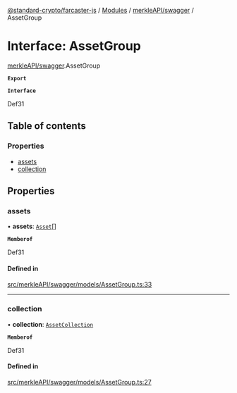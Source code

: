 [@standard-crypto/farcaster-js](../README.md) / [Modules](../modules.md) / [merkleAPI/swagger](../modules/merkleAPI_swagger.md) / AssetGroup

# Interface: AssetGroup

[merkleAPI/swagger](../modules/merkleAPI_swagger.md).AssetGroup

**`Export`**

**`Interface`**

Def31

## Table of contents

### Properties

- [assets](merkleAPI_swagger.AssetGroup.md#assets)
- [collection](merkleAPI_swagger.AssetGroup.md#collection)

## Properties

### assets

• **assets**: [`Asset`](merkleAPI_swagger.Asset.md)[]

**`Memberof`**

Def31

#### Defined in

[src/merkleAPI/swagger/models/AssetGroup.ts:33](https://github.com/standard-crypto/farcaster-js/blob/main/src/merkleAPI/swagger/models/AssetGroup.ts#L33)

___

### collection

• **collection**: [`AssetCollection`](merkleAPI_swagger.AssetCollection.md)

**`Memberof`**

Def31

#### Defined in

[src/merkleAPI/swagger/models/AssetGroup.ts:27](https://github.com/standard-crypto/farcaster-js/blob/main/src/merkleAPI/swagger/models/AssetGroup.ts#L27)
